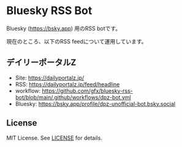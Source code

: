 # Bluesky RSS Bot

Bluesky (https://bsky.app) 用のRSS botです。

現在のところ、以下のRSS feedについて運用しています。

## デイリーポータルZ

* Site: https://dailyportalz.jp/
* RSS: https://dailyportalz.jp/feed/headline
* workflow: https://github.com/gfx/bluesky-rss-bot/blob/main/.github/workflows/dpz-bot.yml
* Bluesky: https://bsky.app/profile/dpz-unofficial-bot.bsky.social

## License

MIT License. See [LICENSE](./LICENSE) for details.
